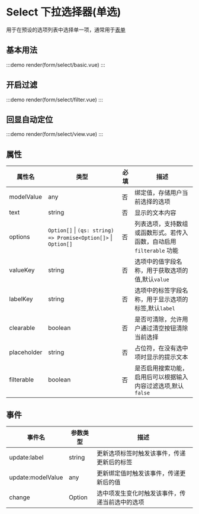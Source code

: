 # Select 下拉选择器(单选)

用于在预设的选项列表中选择单一项，通常用于[表单](/components/form/form.html#完全演示)

## 基本用法

:::demo
render(form/select/basic.vue)
:::

## 开启过滤

:::demo
render(form/select/filter.vue)
:::

## 回显自动定位

:::demo
render(form/select/view.vue)
:::

## 属性

| 属性名      | 类型                                                            | 必填 | 描述                                                                 |
| ----------- | --------------------------------------------------------------- | ---- | -------------------------------------------------------------------- |
| modelValue  | any                                                             | 否   | 绑定值，存储用户当前选择的选项                                       |
| text        | string                                                          | 否   | 显示的文本内容                                                       |
| options     | `Option[]` \| `(qs: string) => Promise<Option[]>` \| `Option[]` | 否   | 列表选项，支持数组或函数形式。若传入函数，自动启用 `filterable` 功能 |
| valueKey    | string                                                          | 否   | 选项中的值字段名称，用于获取选项的值,默认`value`                     |
| labelKey    | string                                                          | 否   | 选项中的标签字段名称，用于显示选项的标签,默认`label`                 |
| clearable   | boolean                                                         | 否   | 是否可清除，允许用户通过清空按钮清除当前选择                         |
| placeholder | string                                                          | 否   | 占位符，在没有选中项时显示的提示文本                                 |
| filterable  | boolean                                                         | 否   | 是否启用搜索功能，启用后可以根据输入内容过滤选项,默认`false`         |

## 事件

| 事件名            | 参数类型 | 描述                                           |
| ----------------- | -------- | ---------------------------------------------- |
| update:label      | string   | 更新选项标签时触发该事件，传递更新后的标签     |
| update:modelValue | any      | 更新绑定值时触发该事件，传递更新后的值         |
| change            | Option   | 选中项发生变化时触发该事件，传递当前选中的选项 |
